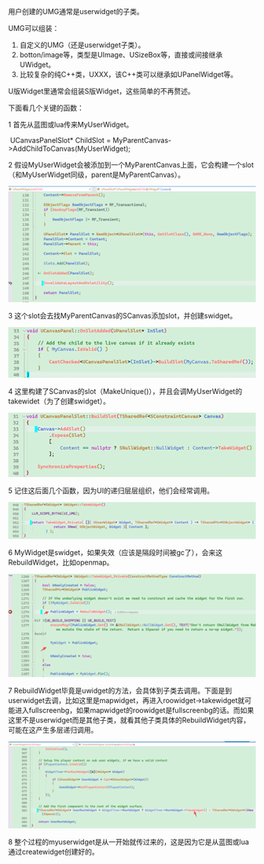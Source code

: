 用户创建的UMG通常是userwidget的子类。

UMG可以组装：

1. 自定义的UMG（还是userwidget子类）。
2. botton/image等，类型是UImage、USizeBox等，直接或间接继承UWidget。
3. 比较复杂的纯C++类，UXXX，该C++类可以继承如UPanelWidget等。



U版Widget里通常会组装S版Widget，这些简单的不再赘述。

下面看几个关键的函数：

1 首先从蓝图或lua传来MyUserWidget。

​		UCanvasPanelSlot* ChildSlot = MyParentCanvas->AddChildToCanvas(MyUserWidget);

2 假设MyUserWidget会被添加到一个MyParentCanvas上面，它会构建一个slot（和MyUserWidget同级，parent是MyParentCanvas）。

![image-20240408162357417](Images/UE5Slate和UMG整理/image-20240408162357417.png)

3 这个slot会去找MyParentCanvas的SCanvas添加slot，并创建swidget。

![image-20240408162524908](Images/UE5Slate和UMG整理/image-20240408162524908.png)

4 这里构建了SCanvas的slot（MakeUnique<FSlot>()），并且会调MyUserWidget的takewidet（为了创建swidget）。

![image-20240408155551996](Images/UE5Slate和UMG整理/image-20240408155551996.png)

5 记住这后面几个函数，因为UI的递归层层组织，他们会经常调用。

![image-20240408155527159](Images/UE5Slate和UMG整理/image-20240408155527159.png)

6 MyWidget是swidget，如果失效（应该是隔段时间被gc了），会来这RebuildWidget，比如openmap。

![image-20240408155514125](Images/UE5Slate和UMG整理/image-20240408155514125.png)

7 RebuildWidget毕竟是uwidget的方法，会具体到子类去调用。下面是到userwidget去调，比如这里是mapwidget，再进入roowidget->takewidget就可能进入fullscreenbg，如果mapwidget的roowidget是fullscreenbg的话。而如果这里不是userwidget而是其他子类，就看其他子类具体的RebuildWidget内容，可能在这产生多层递归调用。

![image-20240408155814010](Images/UE5Slate和UMG整理/image-20240408155814010.png)

8 整个过程的myuserwidget是从一开始就传过来的，这是因为它是从蓝图或lua通过createwidget创建好的。